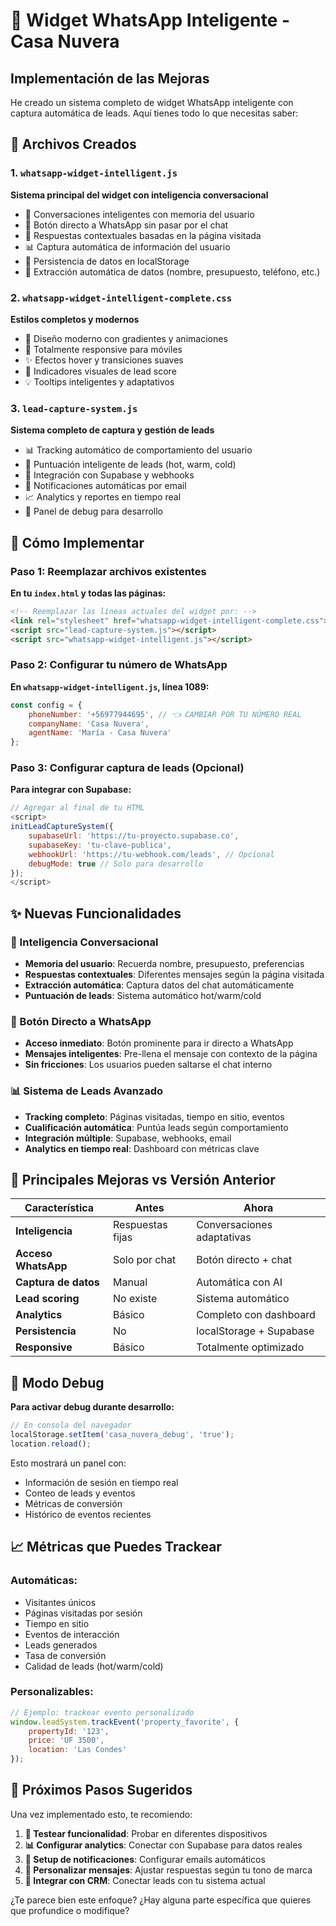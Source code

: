 # 🚀 Widget WhatsApp Inteligente - Casa Nuvera

## Implementación de las Mejoras

He creado un sistema completo de widget WhatsApp inteligente con captura automática de leads. Aquí tienes todo lo que necesitas saber:

## 📁 Archivos Creados

### 1. `whatsapp-widget-intelligent.js`
**Sistema principal del widget con inteligencia conversacional**
- 🧠 Conversaciones inteligentes con memoria del usuario
- 📱 Botón directo a WhatsApp sin pasar por el chat
- 🎯 Respuestas contextuales basadas en la página visitada
- 📊 Captura automática de información del usuario
- 💾 Persistencia de datos en localStorage
- 🔄 Extracción automática de datos (nombre, presupuesto, teléfono, etc.)

### 2. `whatsapp-widget-intelligent-complete.css`
**Estilos completos y modernos**
- 🎨 Diseño moderno con gradientes y animaciones
- 📱 Totalmente responsive para móviles
- ✨ Efectos hover y transiciones suaves
- 🎪 Indicadores visuales de lead score
- 💡 Tooltips inteligentes y adaptativos

### 3. `lead-capture-system.js`
**Sistema completo de captura y gestión de leads**
- 📊 Tracking automático de comportamiento del usuario
- 🎯 Puntuación inteligente de leads (hot, warm, cold)
- 💾 Integración con Supabase y webhooks
- 📧 Notificaciones automáticas por email
- 📈 Analytics y reportes en tiempo real
- 🐛 Panel de debug para desarrollo

## 🔧 Cómo Implementar

### Paso 1: Reemplazar archivos existentes

**En tu `index.html` y todas las páginas:**

```html
<!-- Reemplazar las líneas actuales del widget por: -->
<link rel="stylesheet" href="whatsapp-widget-intelligent-complete.css">
<script src="lead-capture-system.js"></script>
<script src="whatsapp-widget-intelligent.js"></script>
```

### Paso 2: Configurar tu número de WhatsApp

**En `whatsapp-widget-intelligent.js`, línea 1089:**

```javascript
const config = {
    phoneNumber: '+56977944695', // 👈 CAMBIAR POR TU NÚMERO REAL
    companyName: 'Casa Nuvera',
    agentName: 'María - Casa Nuvera'
};
```

### Paso 3: Configurar captura de leads (Opcional)

**Para integrar con Supabase:**

```javascript
// Agregar al final de tu HTML
<script>
initLeadCaptureSystem({
    supabaseUrl: 'https://tu-proyecto.supabase.co',
    supabaseKey: 'tu-clave-publica',
    webhookUrl: 'https://tu-webhook.com/leads', // Opcional
    debugMode: true // Solo para desarrollo
});
</script>
```

## ✨ Nuevas Funcionalidades

### 🧠 Inteligencia Conversacional
- **Memoria del usuario**: Recuerda nombre, presupuesto, preferencias
- **Respuestas contextuales**: Diferentes mensajes según la página visitada
- **Extracción automática**: Captura datos del chat automáticamente
- **Puntuación de leads**: Sistema automático hot/warm/cold

### 📱 Botón Directo a WhatsApp
- **Acceso inmediato**: Botón prominente para ir directo a WhatsApp
- **Mensajes inteligentes**: Pre-llena el mensaje con contexto de la página
- **Sin fricciones**: Los usuarios pueden saltarse el chat interno

### 📊 Sistema de Leads Avanzado
- **Tracking completo**: Páginas visitadas, tiempo en sitio, eventos
- **Cualificación automática**: Puntúa leads según comportamiento
- **Integración múltiple**: Supabase, webhooks, email
- **Analytics en tiempo real**: Dashboard con métricas clave

## 🎯 Principales Mejoras vs Versión Anterior

| Característica | Antes | Ahora |
|---------------|-------|-------|
| **Inteligencia** | Respuestas fijas | Conversaciones adaptativas |
| **Acceso WhatsApp** | Solo por chat | Botón directo + chat |
| **Captura de datos** | Manual | Automática con AI |
| **Lead scoring** | No existe | Sistema automático |
| **Analytics** | Básico | Completo con dashboard |
| **Persistencia** | No | localStorage + Supabase |
| **Responsive** | Básico | Totalmente optimizado |

## 🐛 Modo Debug

**Para activar debug durante desarrollo:**

```javascript
// En consola del navegador
localStorage.setItem('casa_nuvera_debug', 'true');
location.reload();
```

Esto mostrará un panel con:
- Información de sesión en tiempo real
- Conteo de leads y eventos
- Métricas de conversión
- Histórico de eventos recientes

## 📈 Métricas que Puedes Trackear

### Automáticas:
- Visitantes únicos
- Páginas visitadas por sesión
- Tiempo en sitio
- Eventos de interacción
- Leads generados
- Tasa de conversión
- Calidad de leads (hot/warm/cold)

### Personalizables:
```javascript
// Ejemplo: trackear evento personalizado
window.leadSystem.trackEvent('property_favorite', {
    propertyId: '123',
    price: 'UF 3500',
    location: 'Las Condes'
});
```

## 🔮 Próximos Pasos Sugeridos

Una vez implementado esto, te recomiendo:

1. **🧪 Testear funcionalidad**: Probar en diferentes dispositivos
2. **📊 Configurar analytics**: Conectar con Supabase para datos reales
3. **📧 Setup de notificaciones**: Configurar emails automáticos
4. **🎨 Personalizar mensajes**: Ajustar respuestas según tu tono de marca
5. **📱 Integrar con CRM**: Conectar leads con tu sistema actual

¿Te parece bien este enfoque? ¿Hay alguna parte específica que quieres que profundice o modifique?